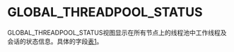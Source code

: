 # GLOBAL\_THREADPOOL\_STATUS<a name="ZH-CN_TOPIC_0245374746"></a>

GLOBAL\_THREADPOOL\_STATUS视图显示在所有节点上的线程池中工作线程及会话的状态信息。具体的字段[表1](LOCAL_THREADPOOL_STATUS.md#zh-cn_topic_0237122641_zh-cn_topic_0059778133_tc25f02433de2419f8da4d0a8c2c8e562)。

